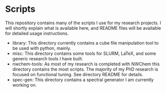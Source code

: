 Scripts
===

This repository contains many of the scripts I use for my research projects. I will shortly explain
what is available here, and README files will be available for detailed usage instructions.

* library: This directory currently contains a cube file manipulation tool to be used with python, mainly.
* misc: This directory contains some tools for SLURM, LaTeX, and some generic research tools I have built.
* nwchem-tools: As most of my research is completed with NWChem this directory contains the most scripts.
The majority of my PhD research is focused on functional tuning. See directory README for details.
* spec-gen: This directory contains a spectral generator I am currently working on.
